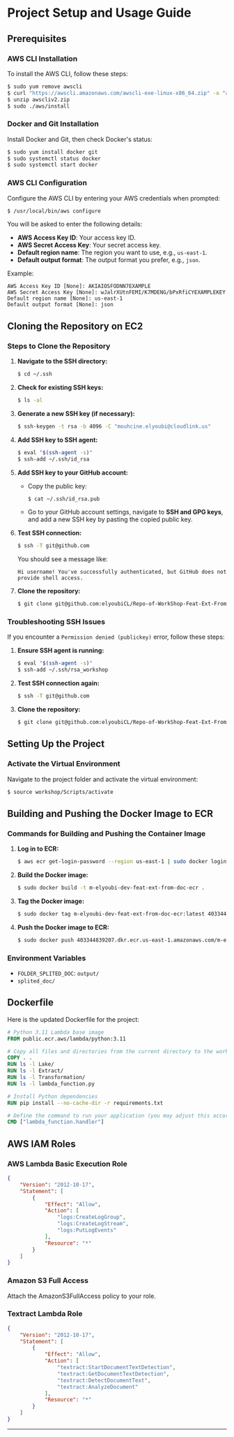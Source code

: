 # Project Setup and Usage Guide

## Prerequisites

### AWS CLI Installation
To install the AWS CLI, follow these steps:

```bash
$ sudo yum remove awscli
$ curl "https://awscli.amazonaws.com/awscli-exe-linux-x86_64.zip" -o "awscliv2.zip"
$ unzip awscliv2.zip
$ sudo ./aws/install
```

### Docker and Git Installation
Install Docker and Git, then check Docker's status:

```bash
$ sudo yum install docker git
$ sudo systemctl status docker
$ sudo systemctl start docker
```

### AWS CLI Configuration
Configure the AWS CLI by entering your AWS credentials when prompted:

```bash
$ /usr/local/bin/aws configure
```

You will be asked to enter the following details:
- **AWS Access Key ID**: Your access key ID.
- **AWS Secret Access Key**: Your secret access key.
- **Default region name**: The region you want to use, e.g., `us-east-1`.
- **Default output format**: The output format you prefer, e.g., `json`.

Example:
```plaintext
AWS Access Key ID [None]: AKIAIOSFODNN7EXAMPLE
AWS Secret Access Key [None]: wJalrXUtnFEMI/K7MDENG/bPxRfiCYEXAMPLEKEY
Default region name [None]: us-east-1
Default output format [None]: json
```

## Cloning the Repository on EC2

### Steps to Clone the Repository
1. **Navigate to the SSH directory:**
    ```bash
    $ cd ~/.ssh
    ```

2. **Check for existing SSH keys:**
    ```bash
    $ ls -al
    ```

3. **Generate a new SSH key (if necessary):**
    ```bash
    $ ssh-keygen -t rsa -b 4096 -C "mouhcine.elyoubi@cloudlink.us"
    ```

4. **Add SSH key to SSH agent:**
    ```bash
    $ eval "$(ssh-agent -s)"
    $ ssh-add ~/.ssh/id_rsa
    ```

5. **Add SSH key to your GitHub account:**
    - Copy the public key:
        ```bash
        $ cat ~/.ssh/id_rsa.pub
        ```
    - Go to your GitHub account settings, navigate to **SSH and GPG keys**, and add a new SSH key by pasting the copied public key.

6. **Test SSH connection:**
    ```bash
    $ ssh -T git@github.com
    ```
    You should see a message like:
    ```
    Hi username! You've successfully authenticated, but GitHub does not provide shell access.
    ```

7. **Clone the repository:**
    ```bash
    $ git clone git@github.com:elyoubiCL/Repo-of-WorkShop-Feat-Ext-From-Doc.git
    ```

### Troubleshooting SSH Issues

If you encounter a `Permission denied (publickey)` error, follow these steps:

1. **Ensure SSH agent is running:**
    ```bash
    $ eval "$(ssh-agent -s)"
    $ ssh-add ~/.ssh/rsa_workshop
    ```

2. **Test SSH connection again:**
    ```bash
    $ ssh -T git@github.com
    ```

3. **Clone the repository:**
    ```bash
    $ git clone git@github.com:elyoubiCL/Repo-of-WorkShop-Feat-Ext-From-Doc.git
    ```

## Setting Up the Project

### Activate the Virtual Environment
Navigate to the project folder and activate the virtual environment:

```bash
$ source workshop/Scripts/activate
```

## Building and Pushing the Docker Image to ECR

### Commands for Building and Pushing the Container Image
1. **Log in to ECR:**
    ```bash
    $ aws ecr get-login-password --region us-east-1 | sudo docker login --username AWS --password-stdin 403344839207.dkr.ecr.us-east-1.amazonaws.com
    ```

2. **Build the Docker image:**
    ```bash
    $ sudo docker build -t m-elyoubi-dev-feat-ext-from-doc-ecr .
    ```

3. **Tag the Docker image:**
    ```bash
    $ sudo docker tag m-elyoubi-dev-feat-ext-from-doc-ecr:latest 403344839207.dkr.ecr.us-east-1.amazonaws.com/m-elyoubi-dev-feat-ext-from-doc-ecr:latest
    ```

4. **Push the Docker image to ECR:**
    ```bash
    $ sudo docker push 403344839207.dkr.ecr.us-east-1.amazonaws.com/m-elyoubi-dev-feat-ext-from-doc-ecr:latest
    ```

### Environment Variables

- `FOLDER_SPLITED_DOC`: `output/`
- `splited_doc/`

## Dockerfile

Here is the updated Dockerfile for the project:

```Dockerfile
# Python 3.11 Lambda base image
FROM public.ecr.aws/lambda/python:3.11

# Copy all files and directories from the current directory to the working directory in the container
COPY . .
RUN ls -l Lake/
RUN ls -l Extract/
RUN ls -l Transformation/
RUN ls -l lambda_function.py

# Install Python dependencies
RUN pip install --no-cache-dir -r requirements.txt

# Define the command to run your application (you may adjust this according to your entry point)
CMD ["lambda_function.handler"]
```

## AWS IAM Roles

### AWS Lambda Basic Execution Role

```json
{
    "Version": "2012-10-17",
    "Statement": [
        {
            "Effect": "Allow",
            "Action": [
                "logs:CreateLogGroup",
                "logs:CreateLogStream",
                "logs:PutLogEvents"
            ],
            "Resource": "*"
        }
    ]
}
```

### Amazon S3 Full Access

Attach the AmazonS3FullAccess policy to your role.

### Textract Lambda Role

```json
{
    "Version": "2012-10-17",
    "Statement": [
        {
            "Effect": "Allow",
            "Action": [
                "textract:StartDocumentTextDetection",
                "textract:GetDocumentTextDetection",
                "textract:DetectDocumentText",
                "textract:AnalyzeDocument"
            ],
            "Resource": "*"
        }
    ]
}
```

---
